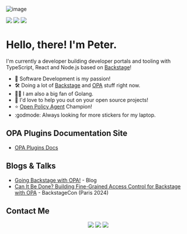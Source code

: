 ![image](https://github.com/user-attachments/assets/9a04935f-4983-43e5-ac2e-32ea47fd711d)

<p align='left'>
  <a target="_blank" href="#"><img src="https://img.shields.io/badge/TypeScript-007ACC?style=for-the-badge&logo=typescript&logoColor=white" /></a>
  <a target="_blank" href="#"><img src="https://img.shields.io/badge/Go-00ADD8?style=for-the-badge&logo=go&logoColor=white" /></a>
  <a target="_blank" href="#"><img src="https://img.shields.io/badge/Node%20js-339933?style=for-the-badge&logo=nodedotjs&logoColor=white" /></a>
</p>

# Hello, there! I'm Peter.

I'm currently a developer building developer portals and tooling with TypeScript, React and Node.js based on [Backstage](https://backstage.io/)!

- 👀 Software Development is my passion!
- 🛠️ Doing a lot of [Backstage](https://backstage.io/) and [OPA](https://www.openpolicyagent.org/) stuff right now.
- 👨‍💻 I am also a big fan of Golang.
- 💞️ I'd love to help you out on your open source projects!
- ⭐ [Open Policy Agent](https://www.openpolicyagent.org/community/) Champion!
- :godmode: Always looking for more stickers for my laptop.

## OPA Plugins Documentation Site

- [OPA Plugins Docs](https://parsifal-m.github.io/backstage-opa-plugins/)

## Blogs & Talks

- [Going Backstage with OPA!](https://www.styra.com/blog/going-backstage-with-opa/) - Blog
- [Can It Be Done? Building Fine-Grained Access Control for Backstage with OPA](https://www.youtube.com/watch?v=N0n_czYo_kE) - BackstageCon (Paris 2024)

## Contact Me

<p align='center'>
  <a target="_blank" href="https://www.linkedin.com/in/peter-j-macdonald/"><img src="https://img.shields.io/badge/linkedin-%230077B5.svg?&style=for-the-badge&logo=linkedin&logoColor=white" /></a>
  <a target="_blank" href="https://hachyderm.io/@parcifal"><img src="https://img.shields.io/badge/Mastodon-6364FF?style=for-the-badge&logo=Mastodon&logoColor=white" /></a>
  <a target="_blank" href="https://gitlab.com/pmacdonald1"><img src="https://img.shields.io/badge/GitLab-330F63?style=for-the-badge&logo=gitlab&logoColor=white" /></a>
</p>
